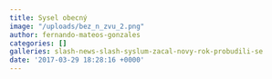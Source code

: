 ```yaml
---
title: Sysel obecný
image: "/uploads/bez_n_zvu_2.png"
author: fernando-mateos-gonzales
categories: []
galleries: slash-news-slash-syslum-zacal-novy-rok-probudili-se
date: '2017-03-29 18:28:16 +0000'
---
```

